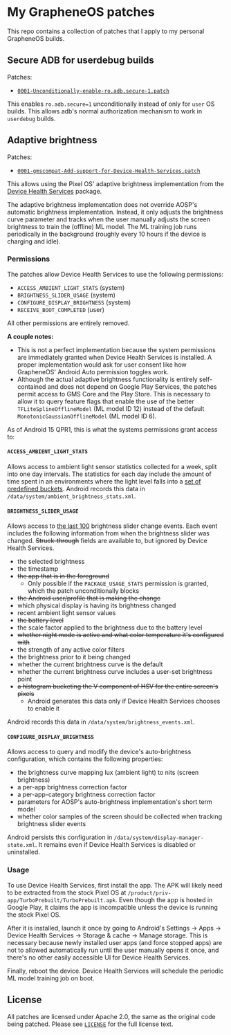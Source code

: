 # My GrapheneOS patches

This repo contains a collection of patches that I apply to my personal GrapheneOS builds.

## Secure ADB for userdebug builds

Patches:
* [`0001-Unconditionally-enable-ro.adb.secure-1.patch`](./patches/build/soong/0001-Unconditionally-enable-ro.adb.secure-1.patch)

This enables `ro.adb.secure=1` unconditionally instead of only for `user` OS builds. This allows adb's normal authorization mechanism to work in `userdebug` builds.

## Adaptive brightness

Patches:
* [`0001-gmscompat-Add-support-for-Device-Health-Services.patch`](./patches/frameworks/base/0001-gmscompat-Add-support-for-Device-Health-Services.patch)

This allows using the Pixel OS' adaptive brightness implementation from the [Device Health Services](https://play.google.com/store/apps/details?id=com.google.android.apps.turbo) package.

The adaptive brightness implementation does not override AOSP's automatic brightness implementation. Instead, it only adjusts the brightness curve parameter and tracks when the user manually adjusts the screen brightness to train the (offline) ML model. The ML training job runs periodically in the background (roughly every 10 hours if the device is charging and idle).

### Permissions

The patches allow Device Health Services to use the following permissions:

* `ACCESS_AMBIENT_LIGHT_STATS` (system)
* `BRIGHTNESS_SLIDER_USAGE` (system)
* `CONFIGURE_DISPLAY_BRIGHTNESS` (system)
* `RECEIVE_BOOT_COMPLETED` (user)

All other permissions are entirely removed.

**A couple notes:**
* This is not a perfect implementation because the system permissions are immediately granted when Device Health Services is installed. A proper implementation would ask for user consent like how GrapheneOS' Android Auto permission toggles work.
* Although the actual adaptive brightness functionality is entirely self-contained and does not depend on Google Play Services, the patches permit access to GMS Core and the Play Store. This is necessary to allow it to query feature flags that enable the use of the better `TFLiteSplineOfflineModel` (ML model ID 12) instead of the default `MonotonicGaussianOfflineModel` (ML model ID 6).

As of Android 15 QPR1, this is what the systems permissions grant access to:

#### `ACCESS_AMBIENT_LIGHT_STATS`

Allows access to ambient light sensor statistics collected for a week, split into one day intervals. The statistics for each day include the amount of time spent in an environments where the light level falls into a [set of predefined buckets](https://android.googlesource.com/platform/frameworks/base/+/refs/tags/android-15.0.0_r13/services/core/java/com/android/server/display/AmbientBrightnessStatsTracker.java#60). Android records this data in `/data/system/ambient_brightness_stats.xml`.

#### `BRIGHTNESS_SLIDER_USAGE`

Allows access to [the last 100](https://android.googlesource.com/platform/frameworks/base/+/refs/tags/android-15.0.0_r13/services/core/java/com/android/server/display/BrightnessTracker.java#101) brightness slider change events. Each event includes the following information from when the brightness slider was changed. ~~Struck-through~~ fields are available to, but ignored by Device Health Services.

* the selected brightness
* the timestamp
* ~~the app that is in the foreground~~
  * Only possible if the `PACKAGE_USAGE_STATS` permission is granted, which the patch unconditionally blocks
* ~~the Android user/profile that is making the change~~
* which physical display is having its brightness changed
* recent ambient light sensor values
* ~~the battery level~~
* the scale factor applied to the brightness due to the battery level
* ~~whether night mode is active and what color temperature it's configured with~~
* the strength of any active color filters
* the brightness prior to it being changed
* whether the current brightness curve is the default
* whether the current brightness curve includes a user-set brightness point
* ~~a histogram bucketing the V component of HSV for the entire screen's pixels~~
  * Android generates this data only if Device Health Services chooses to enable it

Android records this data in `/data/system/brightness_events.xml`.

#### `CONFIGURE_DISPLAY_BRIGHTNESS`

Allows access to query and modify the device's auto-brightness configuration, which contains the following properties:

* the brightness curve mapping lux (ambient light) to nits (screen brightness)
* a per-app brightness correction factor
* a per-app-category brightness correction factor
* parameters for AOSP's auto-brightness implementation's short term model
* whether color samples of the screen should be collected when tracking brightness slider events

Android persists this configuration in `/data/system/display-manager-state.xml`. It remains even if Device Health Services is disabled or uninstalled.

### Usage

 To use Device Health Services, first install the app. The APK will likely need to be extracted from the stock Pixel OS at `/product/priv-app/TurboPrebuilt/TurboPrebuilt.apk`. Even though the app is hosted in Google Play, it claims the app is incompatible unless the device is running the stock Pixel OS.

After it is installed, launch it once by going to Android's Settings -> Apps -> Device Health Services -> Storage & cache -> Manage storage. This is necessary because newly installed user apps (and force stopped apps) are not to allowed automatically run until the user manually opens it once, and there's no other easily accessible UI for Device Health Services.

Finally, reboot the device. Device Health Services will schedule the periodic ML model training job on boot.

## License

All patches are licensed under Apache 2.0, the same as the original code being patched. Please see [`LICENSE`](./LICENSE) for the full license text.
